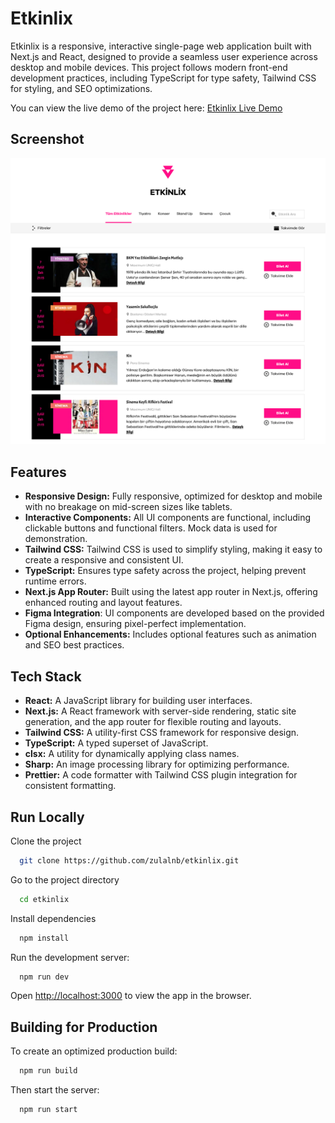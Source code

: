 
# Etkinlix

Etkinlix is a responsive, interactive single-page web application built with Next.js and React, designed to provide a seamless user experience across desktop and mobile devices. This project follows modern front-end development practices, including TypeScript for type safety, Tailwind CSS for styling, and SEO optimizations.

You can view the live demo of the project here: [Etkinlix Live Demo](https://etkinlix-kappa.vercel.app/)

## Screenshot

![App Screenshot](https://github.com/zulalnb/etkinlix/blob/main/images/etkinlix.png?raw=true)



## Features

- **Responsive Design:** Fully responsive, optimized for desktop and mobile with no breakage on mid-screen sizes like tablets.
- **Interactive Components:** All UI components are functional, including clickable buttons and functional filters. Mock data is used for demonstration.
- **Tailwind CSS:** Tailwind CSS is used to simplify styling, making it easy to create a responsive and consistent UI.
- **TypeScript:** Ensures type safety across the project, helping prevent runtime errors.
- **Next.js App Router:** Built using the latest app router in Next.js, offering enhanced routing and layout features.
- **Figma Integration**: UI components are developed based on the provided Figma design, ensuring pixel-perfect implementation.
- **Optional Enhancements:** Includes optional features such as animation and SEO best practices.
## Tech Stack

- **React:** A JavaScript library for building user interfaces.
- **Next.js:** A React framework with server-side rendering, static site generation, and the app router for flexible routing and layouts.
- **Tailwind CSS:** A utility-first CSS framework for responsive design.
- **TypeScript:** A typed superset of JavaScript.
- **clsx:** A utility for dynamically applying class names.
- **Sharp:** An image processing library for optimizing performance.
- **Prettier:** A code formatter with Tailwind CSS plugin integration for consistent formatting.


## Run Locally

Clone the project

```bash
  git clone https://github.com/zulalnb/etkinlix.git
```

Go to the project directory

```bash
  cd etkinlix
```

Install dependencies

```bash
  npm install
```

Run the development server:

```bash
  npm run dev
```

Open [http://localhost:3000](http://localhost:3000) to view the app in the browser.

## Building for Production

To create an optimized production build:

```bash
  npm run build
```

Then start the server:

```bash
  npm run start
```
